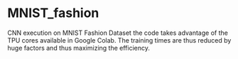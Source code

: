 # MNIST_fashion
CNN execution on MNIST Fashion Dataset
the code takes advantage of the TPU cores available in Google Colab.
The training times are thus reduced by huge factors and thus maximizing the efficiency.

